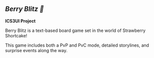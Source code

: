## ***Berry Blitz 🍓***
**ICS3UI Project**

Berry Blitz is a text-based board game set in the world of Strawberry Shortcake!

This game includes both a PvP and PvC mode, detailed storylines, and surprise events along the way.
